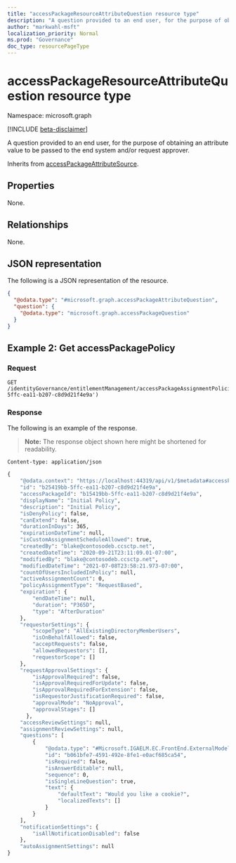 ```yaml
---
title: "accessPackageResourceAttributeQuestion resource type"
description: "A question provided to an end user, for the purpose of obtaining an attribute value to be passed to the end system and/or request approver"
author: "markwahl-msft"
localization_priority: Normal
ms.prod: "Governance"
doc_type: resourcePageType
---
```


# accessPackageResourceAttributeQuestion resource type

Namespace: microsoft.graph

[!INCLUDE [beta-disclaimer](../../includes/beta-disclaimer.md)]

A question provided to an end user, for the purpose of obtaining an attribute value to be passed to the end system and/or request approver. 

Inherits from [accessPackageAttributeSource](../resources/accesspackageattributesource.md).

## Properties
None.

## Relationships
None.

## JSON representation
The following is a JSON representation of the resource.
<!-- {
  "blockType": "resource",
  "@odata.type": "microsoft.graph.accessPackageAttributeQuestion"
}
-->
``` json
{
  "@odata.type": "#microsoft.graph.accessPackageAttributeQuestion",
  "question": {
    "@odata.type": "microsoft.graph.accessPackageQuestion"
  }
}
```

## Example 2: Get accessPackagePolicy

### Request

```http
GET /identityGovernance/entitlementManagement/accessPackageAssignmentPolicies('b25419bb-5ffc-ea11-b207-c8d9d21f4e9a')
```

### Response

The following is an example of the response.

> **Note:** The response object shown here might be shortened for readability.

```HTTP/1.1 200 OK
Content-type: application/json

{
    "@odata.context": "https://localhost:44319/api/v1/$metadata#accessPackageAssignmentPolicies/$entity",
    "id": "b25419bb-5ffc-ea11-b207-c8d9d21f4e9a",
    "accessPackageId": "b15419bb-5ffc-ea11-b207-c8d9d21f4e9a",
    "displayName": "Initial Policy",
    "description": "Initial Policy",
    "isDenyPolicy": false,
    "canExtend": false,
    "durationInDays": 365,
    "expirationDateTime": null,
    "isCustomAssignmentScheduleAllowed": true,
    "createdBy": "blake@contosodeb.ccsctp.net",
    "createdDateTime": "2020-09-21T23:11:09.01-07:00",
    "modifiedBy": "blake@contosodeb.ccsctp.net",
    "modifiedDateTime": "2021-07-08T23:58:21.973-07:00",
    "countOfUsersIncludedInPolicy": null,
    "activeAssignmentCount": 0,
    "policyAssignmentType": "RequestBased",
    "expiration": {
        "endDateTime": null,
        "duration": "P365D",
        "type": "AfterDuration"
    },
    "requestorSettings": {
        "scopeType": "AllExistingDirectoryMemberUsers",
        "isOnBehalfAllowed": false,
        "acceptRequests": false,
        "allowedRequestors": [],
        "requestorScope": []
    },
    "requestApprovalSettings": {
        "isApprovalRequired": false,
        "isApprovalRequiredForUpdate": false,
        "isApprovalRequiredForExtension": false,
        "isRequestorJustificationRequired": false,
        "approvalMode": "NoApproval",
        "approvalStages": []
      },
    "accessReviewSettings": null,
    "assignmentReviewSettings": null,
    "questions": [
        {
            "@odata.type": "#Microsoft.IGAELM.EC.FrontEnd.ExternalModel.textInputQuestion",
            "id": "b061bfe7-4591-492e-8fe1-e0acf685ca54",
            "isRequired": false,
            "isAnswerEditable": null,
            "sequence": 0,
            "isSingleLineQuestion": true,
            "text": {
                "defaultText": "Would you like a cookie?",
                "localizedTexts": []
            }
        }
    ],
    "notificationSettings": {
        "isAllNotificationDisabled": false
    },
    "autoAssignmentSettings": null
}
```